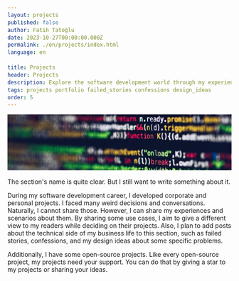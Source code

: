 ```yaml
---
layout: projects
published: false
author: Fatih Tatoğlu
date: 2023-10-27T00:00:00.000Z
permalink: ./en/projects/index.html
language: en

title: Projects
header: Projects
description: Explore the software development world through my experiences, use cases, and open-source projects. Gain insights, support my projects, and discover new ideas.
tags: projects portfolio failed_stories confessions design_ideas
order: 5
---
```


![Projeler](../../image/projects.jpg "Markus Spiske - [Pexels](https://www.pexels.com/tr-tr/fotograf/tilt-shift-lens-uzerindeki-kodlar-2004161/)")

The section's name is quite clear. But I still want to write something about it.

During my software development career, I developed corporate and personal projects. I faced many weird decisions and conversations. Naturally, I cannot share those. However, I can share my experiences and scenarios about them. By sharing some use cases, I aim to give a different view to my readers while deciding on their projects. Also, I plan to add posts about the technical side of my business life to this section, such as failed stories, confessions, and my design ideas about some specific problems.

Additionally, I have some open-source projects. Like every open-source project, my projects need your support. You can do that by giving a star to my projects or sharing your ideas.
